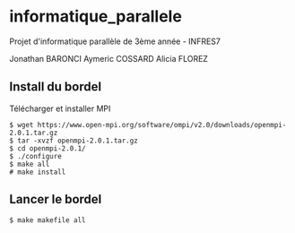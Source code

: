 # informatique_parallele
Projet d'informatique parallèle de 3ème année - INFRES7

Jonathan BARONCI
Aymeric COSSARD
Alicia FLOREZ

## Install du bordel

Télécharger et installer MPI

```
$ wget https://www.open-mpi.org/software/ompi/v2.0/downloads/openmpi-2.0.1.tar.gz
$ tar -xvzf openmpi-2.0.1.tar.gz 
$ cd openmpi-2.0.1/
$ ./configure 
$ make all
# make install
```


## Lancer le bordel

```
$ make makefile all
```

